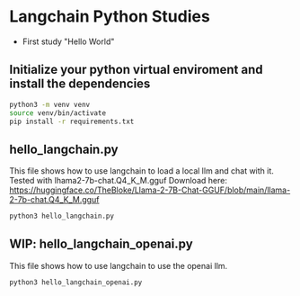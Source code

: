 # Langchain Python Studies
- First study "Hello World"

## Initialize your python virtual enviroment and install the dependencies
```bash
python3 -m venv venv
source venv/bin/activate
pip install -r requirements.txt
```

## hello_langchain.py
This file shows how to use langchain to load a local llm and chat with it.
Tested with lhama2-7b-chat.Q4_K_M.gguf
Download here: https://huggingface.co/TheBloke/Llama-2-7B-Chat-GGUF/blob/main/llama-2-7b-chat.Q4_K_M.gguf
```bash
python3 hello_langchain.py
```

## WIP: hello_langchain_openai.py
This file shows how to use langchain to use the openai llm.
```bash
python3 hello_langchain_openai.py
```

